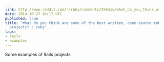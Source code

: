 ```yaml
---
link: http://www.reddit.com/r/ruby/comments/2k8a1y/what_do_you_think_are_some_of_the_best_written/
date: 2014-10-27 16:17 UTC
published: true
title: 'What do you think are some of the best written, open-source ruby and/or rails
  projects? : ruby'
tags:
- rails
- examples
---
```


Some examples of Rails projects
